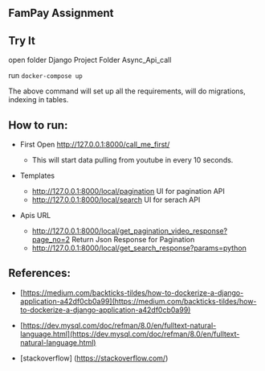 FamPay Assignment
---


Try It
---

open folder Django Project Folder Async_Api_call

run `docker-compose up`

The above command will set up all the requirements, will do migrations, indexing in tables.



How to run:
---

- First Open http://127.0.0.1:8000/call_me_first/
	- This will start data pulling from youtube in every 10 seconds.


- Templates
	- http://127.0.0.1:8000/local/pagination   UI for pagination API
	- http://127.0.0.1:8000/local/search       UI for serach API


- Apis URL
	- http://127.0.0.1:8000/local/get_pagination_video_response?page_no=2 Return Json Response for Pagination
	- http://127.0.0.1:8000/local/get_search_response?params=python


References:
---

- [https://medium.com/backticks-tildes/how-to-dockerize-a-django-application-a42df0cb0a99](https://medium.com/backticks-tildes/how-to-dockerize-a-django-application-a42df0cb0a99)

- [https://dev.mysql.com/doc/refman/8.0/en/fulltext-natural-language.html](https://dev.mysql.com/doc/refman/8.0/en/fulltext-natural-language.html)

- [stackoverflow] (https://stackoverflow.com/)



